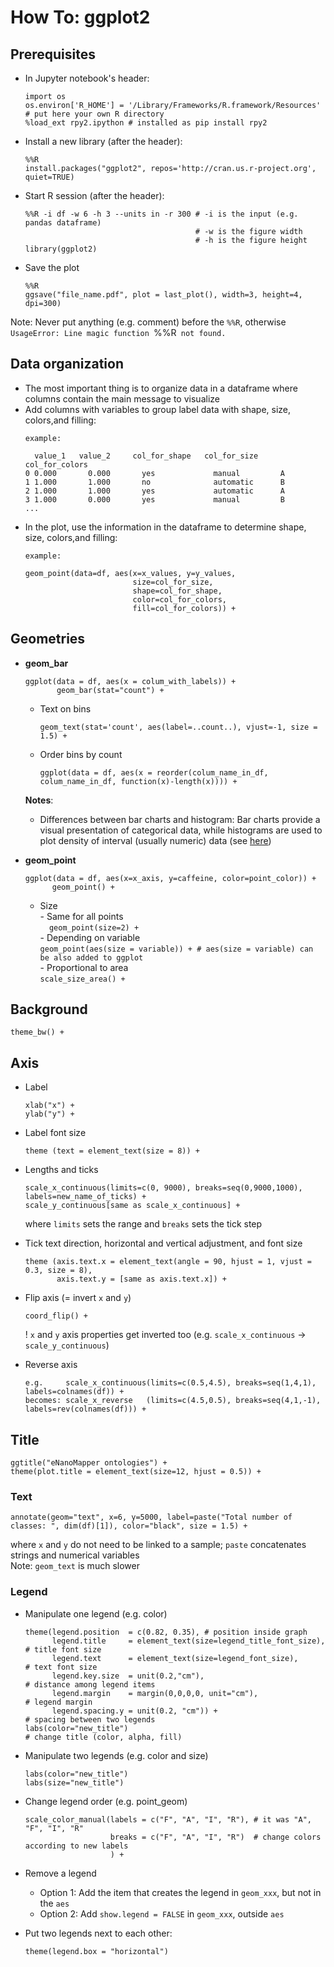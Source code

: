 # How To: ggplot2

## Prerequisites

- In Jupyter notebook's header:
  ```
  import os
  os.environ['R_HOME'] = '/Library/Frameworks/R.framework/Resources' # put here your own R directory
  %load_ext rpy2.ipython # installed as pip install rpy2
  ```
- Install a new library (after the header):  
  ```
  %%R
  install.packages("ggplot2", repos='http://cran.us.r-project.org', quiet=TRUE) 
  ```
- Start R session (after the header): 
  ```
  %%R -i df -w 6 -h 3 --units in -r 300 # -i is the input (e.g. pandas dataframe)
                                        # -w is the figure width
                                        # -h is the figure height                                       
  library(ggplot2)
  ```  
- Save the plot  
  ```
  %%R 
  ggsave("file_name.pdf", plot = last_plot(), width=3, height=4, dpi=300)
  ```
Note: Never put anything (e.g. comment) before the `%%R`, otherwise `UsageError: Line magic function `%%R` not found.` 

## Data organization  
- The most important thing is to organize data in a dataframe where columns contain the main message to visualize  
- Add columns with variables to group label data with shape, size, colors,and filling:
  ```
  example:
  
  	value_1   value_2	  col_for_shape	  col_for_size	 col_for_colors
  0	0.000	    0.000	    yes	            manual         A
  1	1.000	    1.000	    no              automatic      B
  2	1.000	    1.000	    yes             automatic      A
  3	1.000	    0.000	    yes             manual         B
  ...
  ``` 
- In the plot, use the information in the dataframe to determine shape, size, colors,and filling:  
  ```
  example: 
  
  geom_point(data=df, aes(x=x_values, y=y_values, 
                          size=col_for_size, 
                          shape=col_for_shape, 
                          color=col_for_colors,
                          fill=col_for_colors)) +
  ```
  

## Geometries  

- **geom_bar**  
  ```
  ggplot(data = df, aes(x = colum_with_labels)) +
         geom_bar(stat="count") + 
  ```
  - Text on bins  
    ```
    geom_text(stat='count', aes(label=..count..), vjust=-1, size = 1.5) +  
    ```
  - Order bins by count
    ```
    ggplot(data = df, aes(x = reorder(colum_name_in_df, colum_name_in_df, function(x)-length(x)))) +
    ```   
  
  **Notes**:
  - Differences between bar charts and histogram: Bar charts provide a visual presentation of categorical data, while histograms are used to plot density of interval (usually numeric) data (see [here](https://stackoverflow.com/questions/14138247/ggplot-geom-bar-vs-geom-histogram))
- **geom_point**
  ```
  ggplot(data = df, aes(x=x_axis, y=caffeine, color=point_color)) + 
        geom_point() + 
  ```
  - Size  
        - Same for all points   
          ```  
          geom_point(size=2) + 
          ```    
        - Depending on variable   
          ```
          geom_point(aes(size = variable)) + # aes(size = variable) can be also added to ggplot 
          ```  
        - Proportional to area    
          ```
          scale_size_area() + 
          ```
  

## Background  
```
theme_bw() +
```

## Axis 

- Label 
  ```
  xlab("x") +
  ylab("y") +
  ```   
- Label font size  
  ```
  theme (text = element_text(size = 8)) +
  ```

- Lengths and ticks
  ```
  scale_x_continuous(limits=c(0, 9000), breaks=seq(0,9000,1000), labels=new_name_of_ticks) +
  scale_y_continuous[same as scale_x_continuous] +
  ```
  where `limits` sets the range and `breaks` sets the tick step

- Tick text direction, horizontal and vertical adjustment, and font size
  ```
  theme (axis.text.x = element_text(angle = 90, hjust = 1, vjust = 0.3, size = 8), 
         axis.text.y = [same as axis.text.x]) +  
  ```  
  
- Flip axis  (= invert `x` and `y`)
  ```
  coord_flip() +
  ```  
  ! `x` and `y` axis properties get inverted too (e.g. `scale_x_continuous` -> `scale_y_continuous`)
  
- Reverse axis
  ```
  e.g.     scale_x_continuous(limits=c(0.5,4.5), breaks=seq(1,4,1),  labels=colnames(df)) + 
  becomes: scale_x_reverse   (limits=c(4.5,0.5), breaks=seq(4,1,-1), labels=rev(colnames(df))) + 
  ```


## Title
```
ggtitle("eNanoMapper ontologies") + 
theme(plot.title = element_text(size=12, hjust = 0.5)) +
```

### Text  
```
annotate(geom="text", x=6, y=5000, label=paste("Total number of classes: ", dim(df)[1]), color="black", size = 1.5) +
```
where `x` and `y` do not need to be linked to a sample; `paste` concatenates strings and numerical variables   
Note: `geom_text` is much slower

### Legend
- Manipulate one legend (e.g. color)
  ```
  theme(legend.position  = c(0.82, 0.35), # position inside graph
        legend.title     = element_text(size=legend_title_font_size), # title font size
        legend.text      = element_text(size=legend_font_size),       # text font size
        legend.key.size  = unit(0.2,"cm"),                            # distance among legend items
        legend.margin    = margin(0,0,0,0, unit="cm"),                # legend margin
        legend.spacing.y = unit(0.2, "cm")) +                         # spacing between two legends
  labs(color="new_title")                                             # change title (color, alpha, fill)
  ```
- Manipulate two legends (e.g. color and size)  
  ```
  labs(color="new_title")
  labs(size="new_title")
  ```
- Change legend order
  (e.g. point_geom)
  ```
  scale_color_manual(labels = c("F", "A", "I", "R"), # it was "A", "F", "I", "R"
                     breaks = c("F", "A", "I", "R")  # change colors according to new labels
                     ) + 
  ```
- Remove a legend  
  - Option 1: Add the item that creates the legend in `geom_xxx`, but not in the `aes`  
  - Option 2: Add `show.legend = FALSE` in `geom_xxx`, outside `aes`

- Put two legends next to each other:  
  ```
  theme(legend.box = "horizontal")
  ```
